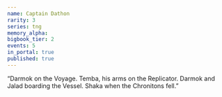 ```yaml
---
name: Captain Dathon
rarity: 3
series: tng
memory_alpha:
bigbook_tier: 2
events: 5
in_portal: true
published: true
---
```


“Darmok on the Voyage. Temba, his arms on the Replicator. Darmok and Jalad boarding the Vessel. Shaka when the Chronitons fell.”
